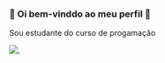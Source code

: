 ### 🌺 Oi bem-vinddo ao meu perfil 🌺
Sou estudante do curso de progamação

<!--
**laviniaPF/laviniaPF** is a ✨ _special_ ✨ repository because its `README.md` (this file) appears on your GitHub profile.

Here are some ideas to get you started:

- 🔭 I’m currently working on ...
- 🌱 I’m currently learning ...
- 👯 I’m looking to collaborate on ...
- 🤔 I’m looking for help with ...
- 💬 Ask me about ...
- 📫 How to reach me: ...
- 😄 Pronouns: ...
- ⚡ Fun fact: ...
-->
  ![](https://i.gifer.com/origin/2e/2edb12881951a78d36a826b3e802cade_w200.webp).
